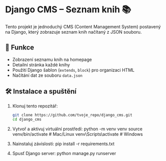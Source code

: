 # Django CMS – Seznam knih 📚

Tento projekt je jednoduchý CMS (Content Management System) postavený na Django, který zobrazuje seznam knih načítaný z JSON souboru.

## 📌 Funkce
- Zobrazení seznamu knih na homepage
- Detailní stránka každé knihy
- Použití Django šablon (`extends`, `block`) pro organizaci HTML
- Načítání dat ze souboru `data.json`

## 🛠️ Instalace a spuštění
1. Klonuj tento repozitář:
   ```sh
   git clone https://github.com/tvoje_repo/django_cms.git
   cd django_cms

2. Vytvoř a aktivuj virtuální prostředí:
python -m venv venv
source venv/bin/activate  # Mac/Linux
venv\Scripts\activate  # Windows

3. Nainstaluj závislosti:
pip install -r requirements.txt

4. Spusť Django server:
python manage.py runserver


